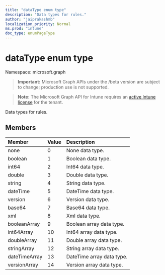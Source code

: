 ```yaml
---
title: "dataType enum type"
description: "Data types for rules."
author: "jaiprakashmb"
localization_priority: Normal
ms.prod: "intune"
doc_type: enumPageType
---
```


# dataType enum type

Namespace: microsoft.graph

> **Important:** Microsoft Graph APIs under the /beta version are subject to change; production use is not supported.

> **Note:** The Microsoft Graph API for Intune requires an [active Intune license](https://go.microsoft.com/fwlink/?linkid=839381) for the tenant.

Data types for rules.

## Members
|Member|Value|Description|
|:---|:---|:---|
|none|0|None data type.|
|boolean|1|Boolean data type.|
|int64|2|Int64 data type.|
|double|3|Double data type.|
|string|4|String data type.|
|dateTime|5|DateTime data type.|
|version|6|Version data type.|
|base64|7|Base64 data type.|
|xml|8|Xml data type.|
|booleanArray|9|Boolean array data type.|
|int64Array|10|Int64 array data type.|
|doubleArray|11|Double array data type.|
|stringArray|12|String array data type.|
|dateTimeArray|13|DateTime array data type.|
|versionArray|14|Version array data type.|






